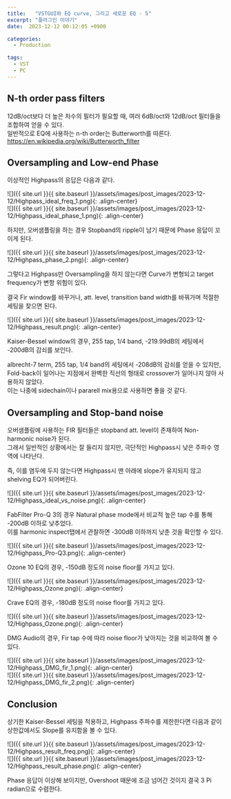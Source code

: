 ```yaml
---
title:   "VSTGUI와 EQ curve, 그리고 새로운 EQ - 5"
excerpt: "플러그인 이야기"
date:  2023-12-12 00:12:05 +0900

categories:
  - Production

tags:
  - VST
  - PC
---
```


## N-th order pass filters  

12dB/oct보다 더 높은 차수의 필터가 필요할 때, 여러 6dB/oct와 12dB/oct 필터들을 조합하여 얻을 수 있다.  
일반적으로 EQ에 사용하는 n-th order는 Butterworth를 따른다.  
<https://en.wikipedia.org/wiki/Butterworth_filter>  

## Oversampling and Low-end Phase  

이상적인 Highpass의 응답은 다음과 같다.  

![]({{ site.url }}{{ site.baseurl }}/assets/images/post_images/2023-12-12/Highpass_ideal_freq_1.png){: .align-center}  
![]({{ site.url }}{{ site.baseurl }}/assets/images/post_images/2023-12-12/Highpass_ideal_phase_1.png){: .align-center}  

하지만, 오버샘플링을 하는 경우 Stopband의 ripple이 남기 때문에 Phase 응답이 꼬이게 된다.  

![]({{ site.url }}{{ site.baseurl }}/assets/images/post_images/2023-12-12/Highpass_phase_2.png){: .align-center}  

그렇다고 Highpass만 Oversampling을 하지 않는다면 Curve가 변형되고 target frequency가 변항 위험이 있다.  

결국 Fir window를 바꾸거나, att. level, transition band width를 바꿔가며 적절한 세팅을 찾으면 된다.  

![]({{ site.url }}{{ site.baseurl }}/assets/images/post_images/2023-12-12/Highpass_result.png){: .align-center}  

Kaiser-Bessel window의 경우, 255 tap, 1/4 band, -219.99dB의 세팅에서 -200dB의 감쇠를 보인다.  

albrecht-7 term, 255 tap, 1/4 band의 세팅에서 -208dB의 감쇠를 얻을 수 있지만, Fold-back이 일어나는 지점에서 완벽한 직선의 형태로 crossover가 일어나지 않아 사용하지 않았다.  
이는 나중에 sidechain이나 pararell mix용으로 사용하면 좋을 것 같다.  

## Oversampling and Stop-band noise  

오버샘플링에 사용하는 FIR 필터들은 stopband att. level이 존재하여 Non-harmonic noise가 된다.  
그래서 일반적인 상황에서는 잘 들리지 않지만, 극단적인 Highpass시 낮은 주파수 영역에 나타난다.  

즉, 이를 염두에 두지 않는다면 Highpass시 맨 아래에 slope가 유지되지 않고 shelving EQ가 되어버린다.  

![]({{ site.url }}{{ site.baseurl }}/assets/images/post_images/2023-12-12/Highpass_ideal_vs_noise.png){: .align-center}  

FabFilter Pro-Q 3의 경우 Natural phase mode에서 비교적 높은 tap 수를 통해 -200dB 이하로 낮추었다.  
이를 harmonic inspect탭에서 관찰하면 -300dB 이하까지 낮춘 것을 확인할 수 있다.  

![]({{ site.url }}{{ site.baseurl }}/assets/images/post_images/2023-12-12/Highpass_Pro-Q3.png){: .align-center}  

Ozone 10 EQ의 경우, -150dB 정도의 noise floor를 가지고 있다.  

![]({{ site.url }}{{ site.baseurl }}/assets/images/post_images/2023-12-12/Highpass_Ozone.png){: .align-center}  

Crave EQ의 경우, -180dB 정도의 noise floor를 가지고 있다.  

![]({{ site.url }}{{ site.baseurl }}/assets/images/post_images/2023-12-12/Highpass_Ozone.png){: .align-center}  

DMG Audio의 경우, Fir tap 수에 따라 noise floor가 낮아지는 것을 비교하여 볼 수 있다.  

![]({{ site.url }}{{ site.baseurl }}/assets/images/post_images/2023-12-12/Highpass_DMG_fir_1.png){: .align-center}  
![]({{ site.url }}{{ site.baseurl }}/assets/images/post_images/2023-12-12/Highpass_DMG_fir_2.png){: .align-center}  

## Conclusion  

상기한 Kaiser-Bessel 세팅을 적용하고, Highpass 주파수를 제한한다면 다음과 같이 상한값에서도 Slope를 유지함을 볼 수 있다.  

![]({{ site.url }}{{ site.baseurl }}/assets/images/post_images/2023-12-12/Highpass_result_freq.png){: .align-center}  
![]({{ site.url }}{{ site.baseurl }}/assets/images/post_images/2023-12-12/Highpass_result_phase.png){: .align-center}  

Phase 응답이 이상해 보이지만, Overshoot 때문에 조금 넘어간 것이지 결국 3 Pi radian으로 수렴한다.  
